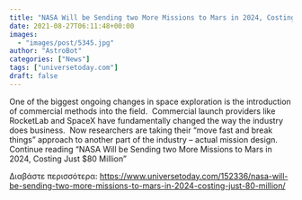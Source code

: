 ```yaml
---
title: "NASA Will be Sending two More Missions to Mars in 2024, Costing Just $80 Million"
date: 2021-08-27T06:11:48+00:00
images:
  - "images/post/5345.jpg"
author: "AstroBot"
categories: ["News"]
tags: ["universetoday.com"]
draft: false
---
```


One of the biggest ongoing changes in space exploration is the introduction of commercial methods into the field.  Commercial launch providers like RocketLab and SpaceX have fundamentally changed the way the industry does business.  Now researchers are taking their “move fast and break things” approach to another part of the industry – actual mission design.   Continue reading “NASA Will be Sending two More Missions to Mars in 2024, Costing Just $80 Million” 

Διαβάστε περισσότερα: https://www.universetoday.com/152336/nasa-will-be-sending-two-more-missions-to-mars-in-2024-costing-just-80-million/
